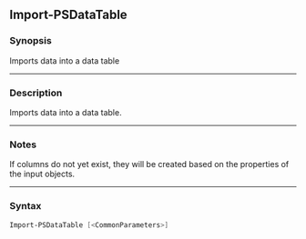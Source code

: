 Import-PSDataTable
------------------

### Synopsis
Imports data into a data table

---

### Description

Imports data into a data table.

---

### Notes
If columns do not yet exist, they will be created based on the properties of the input objects.

---

### Syntax
```PowerShell
Import-PSDataTable [<CommonParameters>]
```
